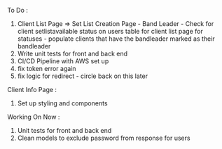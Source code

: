 To Do :
1) Client List Page => Set List Creation Page - Band Leader - Check for client setlistavailable status on users table for client list page for statuses - populate clients that have the bandleader marked as their bandleader
2) Write unit tests for front and back end
3) CI/CD Pipeline with AWS set up
4) fix token error again
5) fix logic for redirect - circle back on this later

Client Info Page :
1) Set up styling and components

Working On Now : 
1) Unit tests for front and back end
2) Clean models to exclude password from response for users